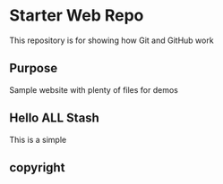 # Starter Web Repo


   This repository is for showing how Git and GitHub work

## Purpose

   Sample website with plenty of files for demos

## Hello ALL Stash 

This is a simple 

## copyright

